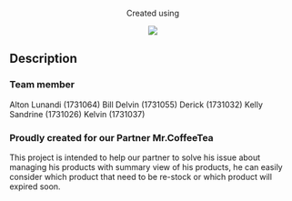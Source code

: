 <p align="center">
    Created using
</p>
<p align="center"><img src="https://laravel.com/assets/img/components/logo-laravel.svg"></p>

## Description

### Team member
Alton Lunandi (1731064)
Bill Delvin (1731055)
Derick (1731032)
Kelly Sandrine (1731026)
Kelvin (1731037)

### Proudly created for our Partner Mr.CoffeeTea
This project is intended to help our partner to solve his issue about managing his products with summary view of his products, he can easily consider which product that need to be re-stock or which product will expired soon.
